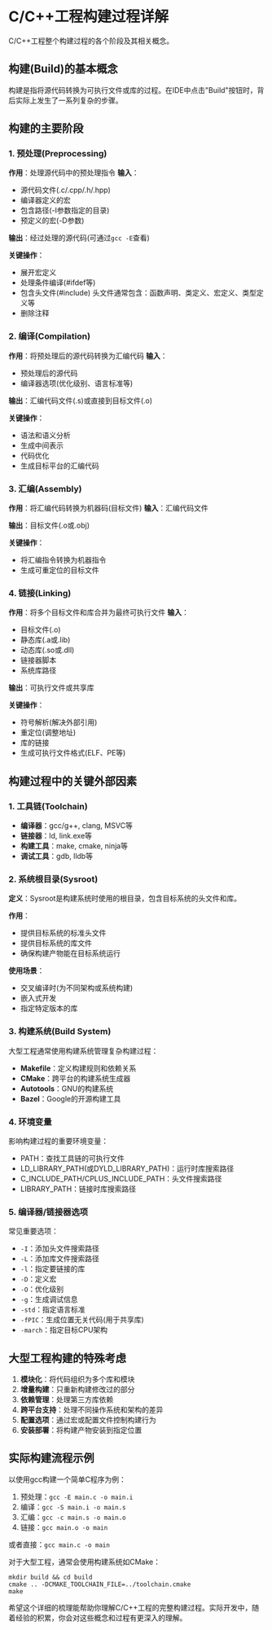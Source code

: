 # C/C++工程构建过程详解

C/C++工程整个构建过程的各个阶段及其相关概念。

## 构建(Build)的基本概念

构建是指将源代码转换为可执行文件或库的过程。在IDE中点击"Build"按钮时，背后实际上发生了一系列复杂的步骤。

## 构建的主要阶段

### 1. 预处理(Preprocessing)

**作用**：处理源代码中的预处理指令
**输入**：
- 源代码文件(.c/.cpp/.h/.hpp)
- 编译器定义的宏
- 包含路径(-I参数指定的目录)
- 预定义的宏(-D参数)

**输出**：经过处理的源代码(可通过`gcc -E`查看)

**关键操作**：
- 展开宏定义
- 处理条件编译(#ifdef等)
- 包含头文件(#include) 头文件通常包含：函数声明、类定义、宏定义、类型定义等
- 删除注释

### 2. 编译(Compilation)

**作用**：将预处理后的源代码转换为汇编代码
**输入**：
- 预处理后的源代码
- 编译器选项(优化级别、语言标准等)

**输出**：汇编代码文件(.s)或直接到目标文件(.o)

**关键操作**：
- 语法和语义分析
- 生成中间表示
- 代码优化
- 生成目标平台的汇编代码

### 3. 汇编(Assembly)

**作用**：将汇编代码转换为机器码(目标文件)
**输入**：汇编代码文件

**输出**：目标文件(.o或.obj)

**关键操作**：
- 将汇编指令转换为机器指令
- 生成可重定位的目标文件

### 4. 链接(Linking)

**作用**：将多个目标文件和库合并为最终可执行文件
**输入**：
- 目标文件(.o)
- 静态库(.a或.lib)
- 动态库(.so或.dll)
- 链接器脚本
- 系统库路径

**输出**：可执行文件或共享库

**关键操作**：
- 符号解析(解决外部引用)
- 重定位(调整地址)
- 库的链接
- 生成可执行文件格式(ELF、PE等)

## 构建过程中的关键外部因素

### 1. 工具链(Toolchain)

- **编译器**：gcc/g++, clang, MSVC等
- **链接器**：ld, link.exe等
- **构建工具**：make, cmake, ninja等
- **调试工具**：gdb, lldb等

### 2. 系统根目录(Sysroot)

**定义**：Sysroot是构建系统时使用的根目录，包含目标系统的头文件和库。

**作用**：
- 提供目标系统的标准头文件
- 提供目标系统的库文件
- 确保构建产物能在目标系统运行

**使用场景**：
- 交叉编译时(为不同架构或系统构建)
- 嵌入式开发
- 指定特定版本的库

### 3. 构建系统(Build System)

大型工程通常使用构建系统管理复杂构建过程：

- **Makefile**：定义构建规则和依赖关系
- **CMake**：跨平台的构建系统生成器
- **Autotools**：GNU的构建系统
- **Bazel**：Google的开源构建工具

### 4. 环境变量

影响构建过程的重要环境变量：
- PATH：查找工具链的可执行文件
- LD_LIBRARY_PATH(或DYLD_LIBRARY_PATH)：运行时库搜索路径
- C_INCLUDE_PATH/CPLUS_INCLUDE_PATH：头文件搜索路径
- LIBRARY_PATH：链接时库搜索路径

### 5. 编译器/链接器选项

常见重要选项：
- `-I`：添加头文件搜索路径
- `-L`：添加库文件搜索路径
- `-l`：指定要链接的库
- `-D`：定义宏
- `-O`：优化级别
- `-g`：生成调试信息
- `-std`：指定语言标准
- `-fPIC`：生成位置无关代码(用于共享库)
- `-march`：指定目标CPU架构

## 大型工程构建的特殊考虑

1. **模块化**：将代码组织为多个库和模块
2. **增量构建**：只重新构建修改过的部分
3. **依赖管理**：处理第三方库依赖
4. **跨平台支持**：处理不同操作系统和架构的差异
5. **配置选项**：通过宏或配置文件控制构建行为
6. **安装部署**：将构建产物安装到指定位置

## 实际构建流程示例

以使用gcc构建一个简单C程序为例：

1. 预处理：`gcc -E main.c -o main.i`
2. 编译：`gcc -S main.i -o main.s`
3. 汇编：`gcc -c main.s -o main.o`
4. 链接：`gcc main.o -o main`

或者直接：`gcc main.c -o main`

对于大型工程，通常会使用构建系统如CMake：

```
mkdir build && cd build
cmake .. -DCMAKE_TOOLCHAIN_FILE=../toolchain.cmake
make
```

希望这个详细的梳理能帮助你理解C/C++工程的完整构建过程。实际开发中，随着经验的积累，你会对这些概念和过程有更深入的理解。
